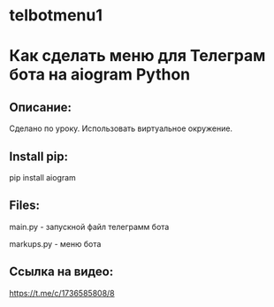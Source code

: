 # telbotmenu1
# Как сделать меню для Телеграм бота на aiogram Python

## Описание:
Сделано по уроку.
Использовать виртуальное окружение.

## Install pip:
pip install aiogram

## Files:
main.py - запускной файл телеграмм бота

markups.py - меню бота

## Cсылка на видео: 
https://t.me/c/1736585808/8
